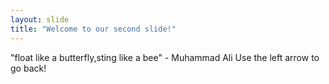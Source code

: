 ```yaml
---
layout: slide
title: "Welcome to our second slide!"
---
```

"float like a butterfly,sting like a bee" - Muhammad Ali
Use the left arrow to go back!
